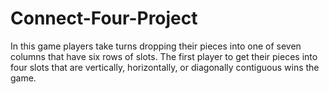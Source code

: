# Connect-Four-Project
In this game players take turns dropping their pieces into one of seven columns that have six rows of slots. The first player to get their pieces into four slots that are vertically, horizontally, or diagonally contiguous wins the game.
